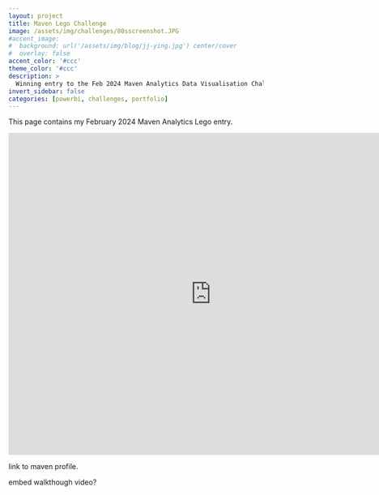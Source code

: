 ```yaml
---
layout: project
title: Maven Lego Challenge
image: /assets/img/challenges/80sscreenshot.JPG
#accent_image: 
#  background: url('/assets/img/blog/jj-ying.jpg') center/cover
#  overlay: false
accent_color: '#ccc'
theme_color: '#ccc'
description: >
  Winning entry to the Feb 2024 Maven Analytics Data Visualisation Challenge.
invert_sidebar: false
categories: [powerbi, challenges, portfolio]
---
```


This page contains my February 2024 Maven Analytics Lego entry.

<iframe title="Maven Analytics Lego Challenge FINAL5" width="800" height="636" src="https://app.powerbi.com/view?r=eyJrIjoiZTY1OTBkZjAtYjRiNC00YTk2LWFhYjctMmY5ZWY3M2E2Y2I4IiwidCI6IjRlNDc4YWIwLWFjYWUtNGRiNS1hYjA4LTQ0ZjdlOTliNDc1MiJ9" frameborder="0" allowFullScreen="true"></iframe>


link to maven profile.

embed walkthough video?
